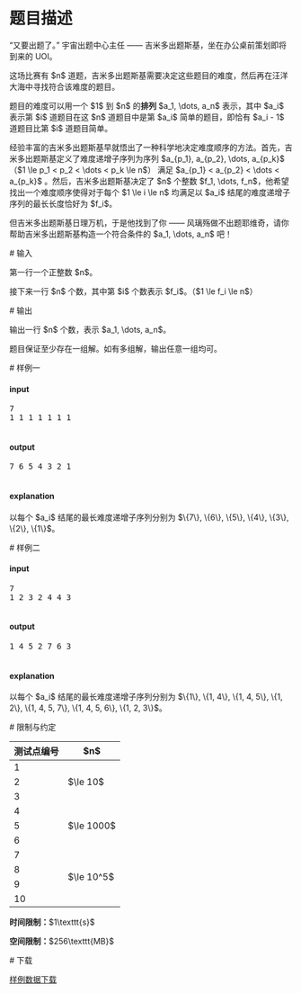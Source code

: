 # 题目描述

<p>“又要出题了。” 宇宙出题中心主任 —— 吉米多出题斯基，坐在办公桌前策划即将到来的 UOI。</p>
<p>这场比赛有 $n$ 道题，吉米多出题斯基需要决定这些题目的难度，然后再在汪洋大海中寻找符合该难度的题目。</p>
<p>题目的难度可以用一个 $1$ 到 $n$ 的<strong>排列</strong> $a_1, \dots, a_n$ 表示，其中 $a_i$ 表示第 $i$ 道题目在这 $n$ 道题目中是第 $a_i$ 简单的题目，即恰有 $a_i - 1$ 道题目比第 $i$ 道题目简单。</p>
<p>经验丰富的吉米多出题斯基早就悟出了一种科学地决定难度顺序的方法。首先，吉米多出题斯基定义了难度递增子序列为序列 $a_{p_1}, a_{p_2}, \dots, a_{p_k}$ （$1 \le p_1 &lt; p_2 &lt; \dots &lt; p_k \le n$） 满足 $a_{p_1} &lt; a_{p_2} &lt; \dots &lt; a_{p_k}$ 。然后，吉米多出题斯基决定了 $n$ 个整数 $f_1, \dots, f_n$，他希望找出一个难度顺序使得对于每个 $1 \le i \le n$ 均满足以 $a_i$ 结尾的难度递增子序列的最长长度恰好为 $f_i$。</p>
<p>但吉米多出题斯基日理万机，于是他找到了你 —— 风璃殇做不出题耶维奇，请你帮助吉米多出题斯基构造一个符合条件的 $a_1, \dots, a_n$ 吧！</p>
# 输入


<p>第一行一个正整数 $n$。</p>
<p>接下来一行 $n$ 个数，其中第 $i$ 个数表示 $f_i$。（$1 \le f_i \le n$）</p>
# 输出


<p>输出一行 $n$ 个数，表示 $a_1, \dots, a_n$。</p>
<p>题目保证至少存在一组解。如有多组解，输出任意一组均可。</p>
# 样例一


<h4>input</h4>
<pre>7
1 1 1 1 1 1 1

</pre>

<h4>output</h4>
<pre>7 6 5 4 3 2 1

</pre>

<h4>explanation</h4>
<p>以每个 $a_i$ 结尾的最长难度递增子序列分别为 $\{7\}, \{6\}, \{5\}, \{4\}, \{3\}, \{2\}, \{1\}$。</p>
# 样例二


<h4>input</h4>
<pre>7
1 2 3 2 4 4 3

</pre>

<h4>output</h4>
<pre>1 4 5 2 7 6 3

</pre>

<h4>explanation</h4>
<p>以每个 $a_i$ 结尾的最长难度递增子序列分别为 $\{1\}, \{1, 4\}, \{1, 4, 5\}, \{1, 2\}, \{1, 4, 5, 7\}, \{1, 4, 5, 6\}, \{1, 2, 3\}$。</p>
# 限制与约定


<div class="table-responsive">
<table class="table table-bordered table-text-center table-vertical-middle"><thead><tr><th>测试点编号</th>
<th>$n$</th>
</tr></thead><tbody><tr><td>1</td><td rowspan="3">$\le 10$</td></tr><tr><td>2</td></tr><tr><td>3</td></tr><tr><td>4</td><td rowspan="3">$\le 1000$</td></tr><tr><td>5</td></tr><tr><td>6</td></tr><tr><td>7</td><td rowspan="4">$\le 10^5$</td></tr><tr><td>8</td></tr><tr><td>9</td></tr><tr><td>10</td></tr></tbody></table></div>

<p><strong>时间限制：</strong>$1\texttt{s}$</p>
<p><strong>空间限制：</strong>$256\texttt{MB}$</p>
# 下载


<p><a href="/download.php?type=problem&amp;id=278">样例数据下载</a></p>
